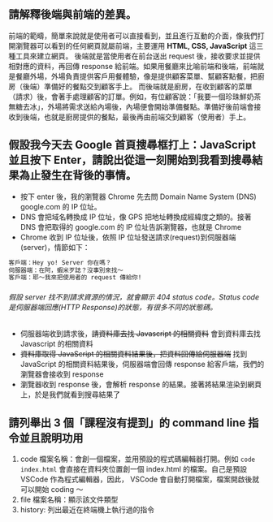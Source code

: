 ## 請解釋後端與前端的差異。

前端的範疇，簡單來說就是使用者可以直接看到，並且進行互動的介面，像我們打開瀏覽器可以看到的任何網頁就屬前端，主要運用 **HTML, CSS, JavaScript** 這三種工具來建立網頁。
後端就是當使用者在前台送出 request 後，接收要求並提供相對應的資料，再回傳 response 給前端。如果用餐廳來比喻前端和後端，前端就是餐廳外場，外場負責提供客戶用餐體驗，像是提供顧客菜單、幫顧客點餐，把廚房（後端）準備好的餐點交到顧客手上。
而後端就是廚房，在收到顧客的菜單（請求）後，會著手處理顧客的訂單。例如，有位顧客說：「我要一個珍珠鮮奶茶無糖去冰」，外場將需求送給內場後，內場便會開始準備餐點。準備好後前端會接收到後端，也就是廚房提供的餐點，最後再由前端交到顧客（使用者）手上。

## 假設我今天去 Google 首頁搜尋框打上：JavaScript 並且按下 Enter，請說出從這一刻開始到我看到搜尋結果為止發生在背後的事情。

- 按下 enter 後，我的瀏覽器 Chrome 先去問 Domain Name System (DNS) google.com 的 IP 位址。
- DNS 會把域名轉換成 IP 位址，像 GPS 把地址轉換成經緯度之類的。接著 DNS 會把取得的 google.com 的 IP 位址告訴瀏覽器，也就是 Chrome
- Chrome 收到 IP 位址後，依照 IP 位址發送請求(request)到伺服器端(server)，情節如下：

```md
客戶端：Hey yo! Server 你在嗎？
伺服器端：在阿，蝦米歹誌？沒事別來找～
客戶端：耶～我來把使用者的 request 傳給你!
```

###### 假設 server 找不到請求資源的情況，就會顯示 404 status code。Status code 是伺服器端回應(HTTP Response)的狀態，有很多不同的狀態碼。

- 伺服器端收到請求後，~~請資料庫去找 Javascript 的相關資料~~ 會到資料庫去找 Javascript 的相關資料
- ~~資料庫取得 JavaScript 的相關資料結果後，把資料回傳給伺服器端~~ 找到 JavaScript 的相關資料結果後，伺服器端會回傳 response 給客戶端，我們的瀏覽器會接收到 response
- 瀏覽器收到 response 後，會解析 response 的結果。接著將結果渲染到網頁上，於是我們就看到搜尋結果了

## 請列舉出 3 個「課程沒有提到」的 command line 指令並且說明功用

1. code 檔案名稱：會創一個檔案，並用預設的程式碼編輯器打開。例如 `code index.html` 會直接在資料夾位置創一個 index.html 的檔案。自己是預設 VSCode 作為程式編輯器，因此， VSCode 會自動打開檔案，檔案開啟後就可以開始 coding ～
2. file 檔案名稱：顯示該文件類型
3. history: 列出最近在終端機上執行過的指令
